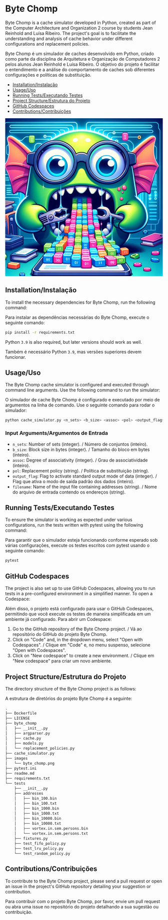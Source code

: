 
# Byte Chomp

Byte Chomp is a cache simulator developed in Python, created as part of the Computer Architecture and Organization 2 course by students Jean Reinhold and Luísa Ribeiro. The project's goal is to facilitate the understanding and analysis of cache behavior under different configurations and replacement policies.

Byte Chomp é um simulador de caches desenvolvido em Python, criado como parte da disciplina de Arquitetura e Organização de Computadores 2 pelos alunos Jean Reinhold e Luísa Ribeiro. O objetivo do projeto é facilitar o entendimento e a análise do comportamento de caches sob diferentes configurações e políticas de substituição.

- [Installation/Instalação](#installationinstalação)
- [Usage/Uso](#usageuso)
- [Running Tests/Executando Testes](#running-testsexecutando-testes)
- [Project Structure/Estrutura do Projeto](#project-structureestrutura-do-projeto)
- [GitHub Codespaces](#github-codespaces)
- [Contributions/Contribuições](#contributionscontribuições)

![Byte Chomp](images/byte_chomp.png)

## Installation/Instalação

To install the necessary dependencies for Byte Chomp, run the following command:

Para instalar as dependências necessárias do Byte Chomp, execute o seguinte comando:

```bash
pip install -r requirements.txt
```

Python `3.9` is also required, but later versions should work as well.

Também é necessário Python `3.9`, mas versões superiores devem funcionar.

## Usage/Uso

The Byte Chomp cache simulator is configured and executed through command line arguments. Use the following command to run the simulator:

O simulador de cache Byte Chomp é configurado e executado por meio de argumentos na linha de comando. Use o seguinte comando para rodar o simulador:

```bash
python cache_simulator.py <n_sets> <b_size> <assoc> <pol> <output_flag> <filename>
```

### Input Arguments/Argumentos de Entrada

- `n_sets`: Number of sets (integer). / Número de conjuntos (inteiro).
- `b_size`: Block size in bytes (integer). / Tamanho do bloco em bytes (inteiro).
- `assoc`: Degree of associativity (integer). / Grau de associatividade (inteiro).
- `pol`: Replacement policy (string). / Política de substituição (string).
- `output_flag`: Flag to activate standard output mode of data (integer). / Flag que ativa o modo de saída padrão dos dados (inteiro).
- `filename`: Name of the input file containing addresses (string). / Nome do arquivo de entrada contendo os endereços (string).

## Running Tests/Executando Testes

To ensure the simulator is working as expected under various configurations, run the tests written with pytest using the following command:

Para garantir que o simulador esteja funcionando conforme esperado sob várias configurações, execute os testes escritos com pytest usando o seguinte comando:

```bash
pytest
```

## GitHub Codespaces

The project is also set up to use GitHub Codespaces, allowing you to run tests in a pre-configured environment in a simplified manner. To open a Codespace:

Além disso, o projeto está configurado para usar o GitHub Codespaces, permitindo que você execute os testes de maneira simplificada em um ambiente já configurado. Para abrir um Codespace:

1. Go to the GitHub repository of the Byte Chomp project. / Vá ao repositório do GitHub do projeto Byte Chomp.
2. Click on "Code" and, in the dropdown menu, select "Open with Codespaces". / Clique em "Code" e, no menu suspenso, selecione "Open with Codespaces".
3. Click on "New codespace" to create a new environment. / Clique em "New codespace" para criar um novo ambiente.

## Project Structure/Estrutura do Projeto

The directory structure of the Byte Chomp project is as follows:

A estrutura de diretórios do projeto Byte Chomp é a seguinte:

```
.
├── Dockerfile
├── LICENSE
├── byte_chomp
│   ├── __init__.py
│   ├── argparser.py
│   ├── cache.py
│   ├── models.py
│   └── replacement_policies.py
├── cache_simulator.py
├── images
│   └── byte_chomp.png
├── pytest.ini
├── readme.md
├── requirements.txt
└── tests
    ├── __init__.py
    ├── addresses
    │   ├── bin_100.bin
    │   ├── bin_100.txt
    │   ├── bin_1000.bin
    │   ├── bin_1000.txt
    │   ├── bin_10000.bin
    │   ├── bin_10000.txt
    │   ├── vortex.in.sem.persons.bin
    │   └── vortex.in.sem.persons.txt
    ├── fixtures.py
    ├── test_fifo_policy.py
    ├── test_lru_policy.py
    └── test_random_policy.py
```

## Contributions/Contribuições

To contribute to the Byte Chomp project, please send a pull request or open an issue in the project's GitHub repository detailing your suggestion or contribution.

Para contribuir com o projeto Byte Chomp, por favor, envie um pull request ou abra uma issue no repositório do projeto detalhando a sua sugestão ou contribuição.